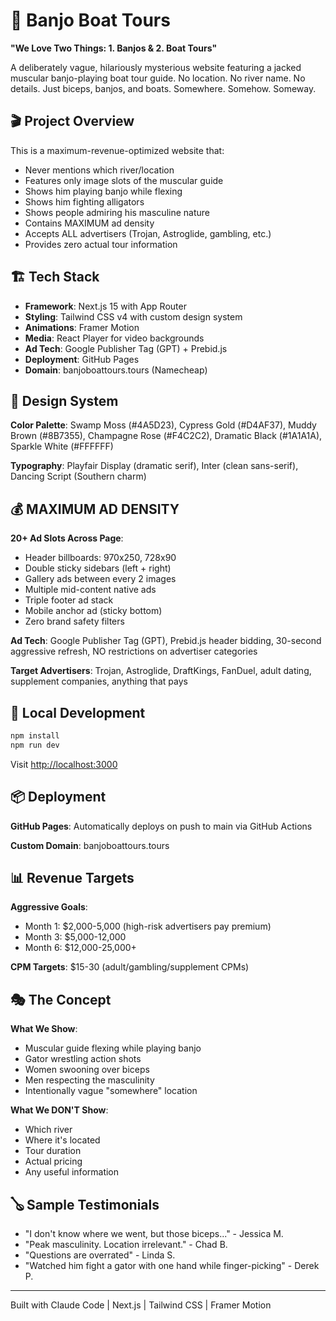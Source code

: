 # 🚤 Banjo Boat Tours

**"We Love Two Things: 1. Banjos & 2. Boat Tours"**

A deliberately vague, hilariously mysterious website featuring a jacked muscular banjo-playing boat tour guide. No location. No river name. No details. Just biceps, banjos, and boats. Somewhere. Somehow. Someway.

## 🎬 Project Overview

This is a maximum-revenue-optimized website that:
- Never mentions which river/location
- Features only image slots of the muscular guide
- Shows him playing banjo while flexing
- Shows him fighting alligators
- Shows people admiring his masculine nature
- Contains MAXIMUM ad density
- Accepts ALL advertisers (Trojan, Astroglide, gambling, etc.)
- Provides zero actual tour information

## 🏗️ Tech Stack

- **Framework**: Next.js 15 with App Router
- **Styling**: Tailwind CSS v4 with custom design system
- **Animations**: Framer Motion
- **Media**: React Player for video backgrounds
- **Ad Tech**: Google Publisher Tag (GPT) + Prebid.js
- **Deployment**: GitHub Pages
- **Domain**: banjoboattours.tours (Namecheap)

## 🎨 Design System

**Color Palette**: Swamp Moss (#4A5D23), Cypress Gold (#D4AF37), Muddy Brown (#8B7355), Champagne Rose (#F4C2C2), Dramatic Black (#1A1A1A), Sparkle White (#FFFFFF)

**Typography**: Playfair Display (dramatic serif), Inter (clean sans-serif), Dancing Script (Southern charm)

## 💰 MAXIMUM AD DENSITY

**20+ Ad Slots Across Page**:
- Header billboards: 970x250, 728x90
- Double sticky sidebars (left + right)
- Gallery ads between every 2 images
- Multiple mid-content native ads
- Triple footer ad stack
- Mobile anchor ad (sticky bottom)
- Zero brand safety filters

**Ad Tech**: Google Publisher Tag (GPT), Prebid.js header bidding, 30-second aggressive refresh, NO restrictions on advertiser categories

**Target Advertisers**: Trojan, Astroglide, DraftKings, FanDuel, adult dating, supplement companies, anything that pays

## 🚀 Local Development

```bash
npm install
npm run dev
```

Visit [http://localhost:3000](http://localhost:3000)

## 📦 Deployment

**GitHub Pages**: Automatically deploys on push to main via GitHub Actions

**Custom Domain**: banjoboattours.tours

## 📊 Revenue Targets

**Aggressive Goals**:
- Month 1: $2,000-5,000 (high-risk advertisers pay premium)
- Month 3: $5,000-12,000
- Month 6: $12,000-25,000+

**CPM Targets**: $15-30 (adult/gambling/supplement CPMs)

## 🎭 The Concept

**What We Show**:
- Muscular guide flexing while playing banjo
- Gator wrestling action shots
- Women swooning over biceps
- Men respecting the masculinity
- Intentionally vague "somewhere" location

**What We DON'T Show**:
- Which river
- Where it's located
- Tour duration
- Actual pricing
- Any useful information

## 🪕 Sample Testimonials

- "I don't know where we went, but those biceps..." - Jessica M.
- "Peak masculinity. Location irrelevant." - Chad B.
- "Questions are overrated" - Linda S.
- "Watched him fight a gator with one hand while finger-picking" - Derek P.

---

Built with Claude Code | Next.js | Tailwind CSS | Framer Motion
